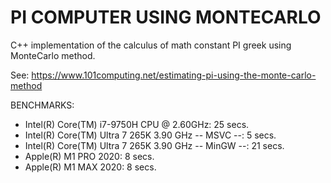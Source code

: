 # PI COMPUTER USING MONTECARLO

C++ implementation of the calculus of math constant 
PI greek using MonteCarlo method.

See: https://www.101computing.net/estimating-pi-using-the-monte-carlo-method

BENCHMARKS:

* Intel(R) Core(TM) i7-9750H CPU @ 2.60GHz: 25 secs.
* Intel(R) Core(TM) Ultra 7 265K 3.90 GHz -- MSVC --: 5 secs.
* Intel(R) Core(TM) Ultra 7 265K 3.90 GHz -- MinGW --: 21 secs. 
* Apple(R) M1 PRO 2020: 8 secs.
* Apple(R) M1 MAX 2020: 8 secs.
